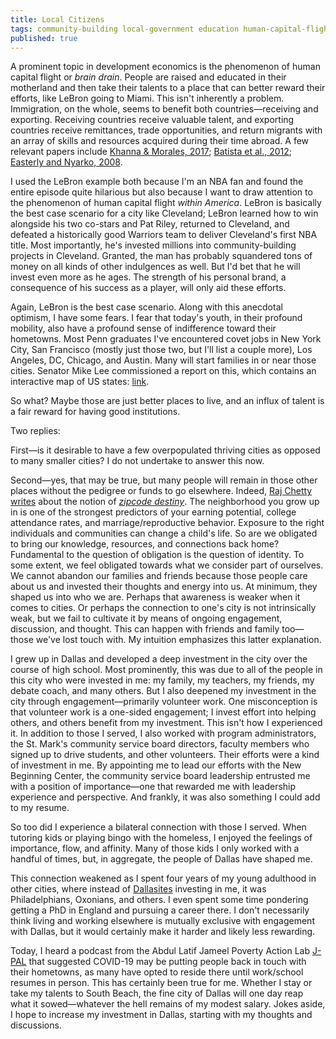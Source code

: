 ```yaml
---
title: Local Citizens
tags: community-building local-government education human-capital-flight brain-drain
published: true
---
```

A prominent topic in development economics is the phenomenon of human capital flight or _brain drain_. People are raised and educated in their motherland and then take their talents to a place that can better reward their efforts, like LeBron going to Miami. This isn't inherently a problem. Immigration, on the whole, seems to benefit both countries&mdash;receiving and exporting. Receiving countries receive valuable talent, and exporting countries receive remittances, trade opportunities, and return migrants with an array of skills and resources acquired during their time abroad. A few relevant papers include [Khanna & Morales, 2017](https://papers.ssrn.com/sol3/papers.cfm?abstract_id=2968147); [Batista et al., 2012](https://www.sciencedirect.com/science/article/abs/pii/S0304387811000083?via%3Dihub); [Easterly and Nyarko, 2008](https://papers.ssrn.com/sol3/papers.cfm?abstract_id=1121853).

I used the LeBron example both because I'm an NBA fan and found the entire episode quite hilarious but also because I want to draw attention to the phenomenon of human capital flight _within America_. LeBron is basically the best case scenario for a city like Cleveland; LeBron learned how to win alongside his two co-stars and Pat Riley, returned to Cleveland, and defeated a historically good Warriors team to deliver Cleveland's first NBA title. Most importantly, he's invested millions into community-building projects in Cleveland. Granted, the man has probably squandered tons of money on all kinds of other indulgences as well. But I'd bet that he will invest even more as he ages. The strength of his personal brand, a consequence of his success as a player, will only aid these efforts.

Again, LeBron is the best case scenario. Along with this anecdotal optimism, I have some fears. I fear that today's youth, in their profound mobility, also have a profound sense of indifference toward their hometowns. Most Penn graduates I've encountered covet jobs in New York City, San Francisco (mostly just those two, but I'll list a couple more), Los Angeles, DC, Chicago, and Austin. Many will start families in or near those cities. Senator Mike Lee commissioned a report on this, which contains an interactive map of US states: [link](https://www.jec.senate.gov/public/index.cfm/republicans/2019/4/losing-our-minds-brain-drain-across-the-united-states).


So what? Maybe those are just better places to live, and an influx of talent is a fair reward for having good institutions.

Two replies:

First&mdash;is it desirable to have a few overpopulated thriving cities as opposed to many smaller cities? I do not undertake to answer this now.

Second&mdash;yes, that may be true, but many people will remain in those other places without the pedigree or funds to go elsewhere. Indeed, [Raj Chetty writes](https://opportunityinsights.org/wp-content/uploads/2018/03/movers_paper1.pdf) about the notion of [_zipcode destiny_](https://www.npr.org/2018/11/12/666993130/zipcode-destiny-the-persistent-power-of-place-and-education). The neighborhood you grow up in is one of the strongest predictors of your earning potential, college attendance rates, and marriage/reproductive behavior. Exposure to the right individuals and communities can change a child's life. So are we obligated to bring our knowledge, resources, and connections back home? Fundamental to the question of obligation is the question of identity. To some extent, we feel obligated towards what we consider part of ourselves. We cannot abandon our families and friends because those people care about us and invested their thoughts and energy into us. At minimum, they shaped us into who we are. Perhaps that awareness is weaker when it comes to cities. Or perhaps the connection to one's city is not intrinsically weak, but we fail to cultivate it by means of ongoing engagement, discussion, and thought. This can happen with friends and family too&mdash;those we've lost touch with. My intuition emphasizes this latter explanation. 

I grew up in Dallas and developed a deep investment in the city over the course of high school. Most prominently, this was due to all of the people in this city who were invested in me: my family, my teachers, my friends, my debate coach, and many others. But I also deepened my investment in the city through engagement&mdash;primarily volunteer work. One misconception is that volunteer work is a one-sided engagement; I invest effort into helping others, and others benefit from my investment. This isn't how I experienced it. In addition to those I served, I also worked with program administrators, the St. Mark's community service board directors, faculty members who signed up to drive students, and other volunteers. Their efforts were a kind of investment in me. By appointing me to lead our efforts with the New Beginning Center, the community service board leadership entrusted me with a position of importance&mdash;one that rewarded me with leadership experience and perspective. And frankly, it was also something I could add to my resume.

So too did I experience a bilateral connection with those I served. When tutoring kids or playing bingo with the homeless, I enjoyed the feelings of importance, flow, and affinity. Many of those kids I only worked with a handful of times, but, in aggregate, the people of Dallas have shaped me.

This connection weakened as I spent four years of my young adulthood in other cities, where instead of [Dallasites](https://www.dmagazine.com/frontburner/2012/01/are-we-dallasites-or-dallasonians-fort-worthers-or-fort-worthians-etymology-tells-us-who-we-are/) investing in me, it was Philadelphians, Oxonians, and others. I even spent some time pondering getting a PhD in England and pursuing a career there. I don't necessarily think living and working elsewhere is mutually exclusive with engagement with Dallas, but it would certainly make it harder and likely less rewarding.

Today, I heard a podcast from the Abdul Latif Jameel Poverty Action Lab [J-PAL](https://www.povertyactionlab.org/page/j-pal-voices-impact-and-promise-summer-jobs-united-states) that suggested COVID-19 may be putting people back in touch with their hometowns, as many have opted to reside there until work/school resumes in person. This has certainly been true for me. Whether I stay or take my talents to South Beach, the fine city of Dallas will one day reap what it sowed&mdash;whatever the hell remains of my modest salary. Jokes aside, I hope to increase my investment in Dallas, starting with my thoughts and discussions.